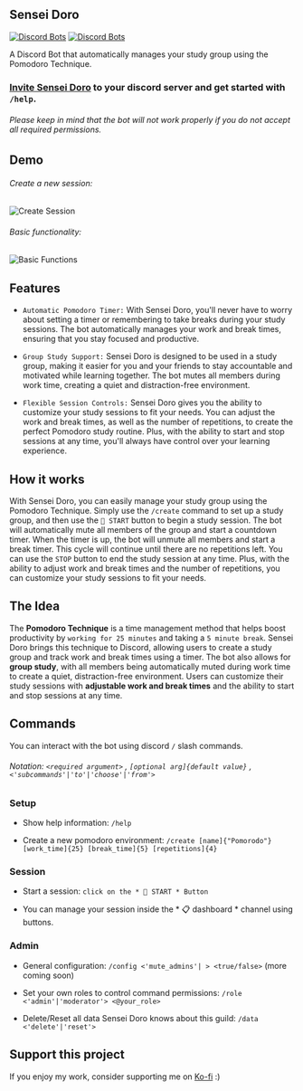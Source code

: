 Sensei Doro
-----------
[![Discord Bots](https://top.gg/api/widget/status/928304609636794388.svg)](https://top.gg/bot/928304609636794388)
[![Discord Bots](https://top.gg/api/widget/servers/928304609636794388.svg?noavatar=true)](https://top.gg/bot/928304609636794388)

A Discord Bot that automatically manages your study group using the Pomodoro Technique.    

### [**Invite Sensei Doro**](https://discord.com/api/oauth2/authorize?client_id=928304609636794388&permissions=21048400&scope=bot%20applications.commands)  to your discord server and get started with `/help`.
###### Please keep in mind that the bot will not work properly if you do not accept all required permissions.


Demo
----
###### Create a new session: <br>
![Create Session](https://media.giphy.com/media/Istxtslpz2Ry3Ecd69/giphy.gif) <br>
###### Basic functionality: <br>
![Basic Functions](https://media.giphy.com/media/u4oU8yecrFmJy5Xxlp/giphy.gif)

Features
-----------
* `Automatic Pomodoro Timer:` With Sensei Doro, you'll never have to worry about setting a timer or remembering to take breaks during your study sessions. The bot automatically manages your work and break times, ensuring that you stay focused and productive.
- `Group Study Support:` Sensei Doro is designed to be used in a study group, making it easier for you and your friends to stay accountable and motivated while learning together. The bot mutes all members during work time, creating a quiet and distraction-free environment.
* `Flexible Session Controls:` Sensei Doro gives you the ability to customize your study sessions to fit your needs. You can adjust the work and break times, as well as the number of repetitions, to create the perfect Pomodoro study routine. Plus, with the ability to start and stop sessions at any time, you'll always have control over your learning experience.

How it works
------------
With Sensei Doro, you can easily manage your study group using the Pomodoro Technique. 
Simply use the `/create` command to set up a study group, and then use the `🚀 START` button to begin a study session. 
The bot will automatically mute all members of the group and start a countdown timer. 
When the timer is up, the bot will unmute all members and start a break timer. 
This cycle will continue until there are no repetitions left. 
You can use the `STOP` button to end the study session at any time. 
Plus, with the ability to adjust work and break times and the number of repetitions, 
you can customize your study sessions to fit your needs.
 
The Idea
--------
The **Pomodoro Technique** is a time management method that helps boost productivity by `working for 25 minutes` and taking a `5 minute break`. 
Sensei Doro brings this technique to Discord, allowing users to create a study group and track work and break times using a timer. 
The bot also allows for **group study**, with all members being automatically muted during work time to create a quiet, distraction-free environment. 
Users can customize their study sessions with **adjustable work and break times** and the ability to start and stop sessions at any time.

Commands
--------
You can interact with the bot using discord `/` slash commands.  

###### Notation: `<required argument>` , `[optional arg]{default value}` , `<'subcommands'|'to'|'choose'|'from'>`   

### Setup
* Show help information: `/help`   
- Create a new pomodoro environment: `/create [name]{"Pomorodo"} [work_time]{25} [break_time]{5} [repetitions]{4}`   


### Session
* Start a session: `click on the * 🚀 START * Button`
- You can manage your session inside the * 📋 dashboard * channel using buttons.

### Admin
- General configuration: `/config <'mute_admins'| > <true/false>` (more coming soon)
* Set your own roles to control command permissions: `/role <'admin'|'moderator'> <@your_role>`
- Delete/Reset all data Sensei Doro knows about this guild: `/data <'delete'|'reset'>`

Support this project
--------------------
If you enjoy my work, consider supporting me on [Ko-fi](https://ko-fi.com/shroominic) :)

